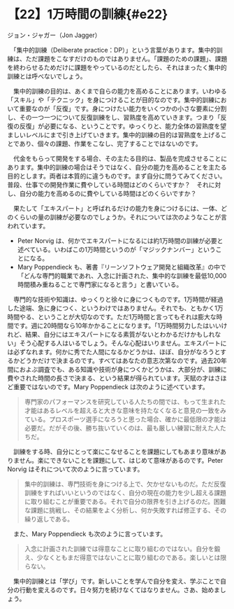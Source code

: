 # 【22】1万時間の訓練{#e22}

<div class="author">ジョン・ジャガー（Jon Jagger）</div>

　「集中的訓練（Deliberate practice：DP）」という言葉があります。集中的訓練は、ただ課題をこなすだけのものではありません。「課題のための課題」、課題を終わらせるためだけに課題をやっているのだとしたら、それはまったく集中的訓練とは呼べないでしょう。

　集中的訓練の目的は、あくまで自らの能力を高めることにあります。いわゆる「スキル」や「テクニック」を身につけることが目的なのです。集中的訓練において重要なのが「反復」です。身につけたい能力をいくつかの小さな要素に分割し、その一つ一つについて反復訓練をし、習熟度を高めていきます。つまり「反復の反復」が必要になる、ということです。ゆっくりと、能力全体の習熟度を望ましいレベルにまで引き上げていきます。集中的訓練の目的は習熟度を上げることであり、個々の課題、作業をこなし、完了することではないのです。

　代金をもらって開発をする場合、その主たる目的は、製品を完成させることにあります。集中的訓練の場合はそうではなく、自分の能力を高めることを主たる目的とします。両者は本質的に違うものです。まず自分に問うてみてください。普段、仕事での開発作業に費やしている時間はどのくらいですか？　それに対し、自分の能力を高めるのに費やしている時間はどのくらいですか？

　果たして「エキスパート」と呼ばれるだけの能力を身につけるには、一体、どのくらいの量の訓練が必要なのでしょうか。それについては次のようなことが言われています。

* Peter Norvig は、何かでエキスパートになるには約1万時間の訓練が必要と述べている。いわばこの1万時間というのが「マジックナンバー」ということになる。
* Mary Poppendieck も、著書『リーンソフトウェア開発と組織改革』の中で「どんな専門的職業であれ、入念に計画された、集中的な訓練を最低10,000時間積み重ねることで専門家になると言う」と書いている。

　専門的な技術や知識は、ゆっくりと徐々に身につくものです。1万時間が経過した途端、急に身につく、というわけではありません。それでも、ともかく1万時間やる、ということが大切なのです。ただ1万時間と言ってもそれは膨大な時間です。週に20時間なら10年かかることになります。「1万時間努力したはいいけれど、結果、自分にはエキスパートになる素質がないとわかるだけかもしれない」そう心配する人はいるでしょう。そんな心配はいりません。エキスパートには必ずなれます。何かに秀でた人間になるかどうかは、ほぼ、自分がなろうとするかどうかだけで決まるのです。すべてはあなたの意志次第なのです。過去20年間におよぶ調査でも、ある知識や技術が身につくかどうかは、大部分が、訓練に費やされた時間の長さで決まる、という結果が得られています。天賦の才はさほど重要ではないのです。Mary Poppendieck は次のように述べています。

> 専門家のパフォーマンスを研究している人たちの間では、もって生まれた才能はあるレベルを超えると大きな意味を持たなくなると意見の一致をみている。プロスポーツ選手になろうと思った場合、確かに最低限の才能は必要だ。だがその後、勝ち抜いていくのは、最も厳しい練習に耐えた人たちだ。

　訓練をする時、自分にとって楽にこなせることを課題にしてもあまり意味がありません。楽にできないことを課題にして、はじめて意味があるのです。Peter Norvig はそれについて次のように言っています。

> 集中的訓練は、専門技術を身につける上で、欠かせないものだ。ただ反復訓練をすればいいというのではなく、自分の現在の能力を少し超える課題に取り組むことが重要である。それで自分の限界を引き上げるのだ。困難な課題に挑戦し、その結果をよく分析し、何か失敗すれば修正する、その繰り返しである。

　また、Mary Poppendieck も次のように言っています。

> 入念に計画された訓練では得意なことに取り組むのではない。自分を鍛え、少なくともまだ得意ではないことに取り組むのである。楽しいとは限らない。

　集中的訓練とは「学び」です。新しいことを学んで自分を変え、学ぶことで自分の行動を変えるのです。日々努力を続けなくてはなりません。さあ、始めましょう。
